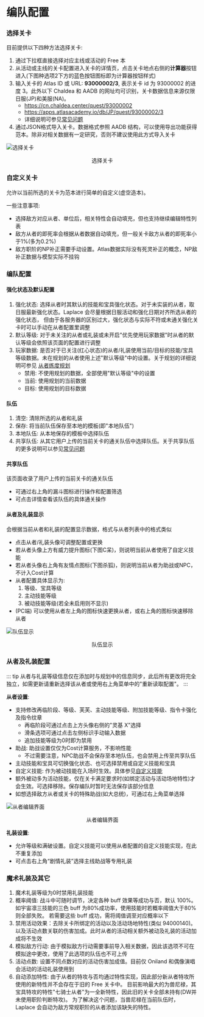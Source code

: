 # 编队配置

### 选择关卡

目前提供以下四种方法选择关卡:

1. 通过下拉框直接选择对应主线或活动的 Free 本
2. 从活动或主线的关卡配置进入关卡的详情页，点击关卡地点右侧的**计算器**按钮进入(下图种选项2下方的蓝色按钮图标即为计算器按钮样式)
3. 输入关卡的 Atlas ID 或 URL: **93000002/3**, 表示关卡 id 为 93000002 的进度 3。此外以下 Chaldea 和 AADB 的网址均可识别，关卡数据信息来源仅限日服(JP)和美服(NA)。
   - https://cn.chaldea.center/quest/93000002
   - https://apps.atlasacademy.io/db/JP/quest/93000002/3
   - 详细说明可参见[常见问题](faq.md#atlas-db-url)
4. 通过JSON格式导入关卡。数据格式参照 AADB 结构，可以使用导出功能获得范本。除非对相关数据有一定研究，否则不建议使用此方式导入关卡

![选择关卡](https://data-cn.chaldea.center/public/select_quest.png)

<figcaption style="text-align:center">选择关卡</figcaption>

### 自定义关卡

允许以当前所选的关卡为范本进行简单的自定义(虚空造本)。

一些注意事项:

- 选择敌方对应从者、单位后，相关特性会自动填充，但也支持继续编辑特性列表
- 敌方从者的即死率会根据从者数据自动填充，但一般关卡敌方从者的即死率小于1%(多为0.2%)
- 敌方职阶的NP补正需要手动设置。Atlas数据实际没有死灵补正的概念，NP敌补正数据与模型实际不挂钩

### 编队配置

#### 强化状态及默认配置

1. 强化状态: 选择从者时其默认的技能和宝具强化状态。对于未实装的从者，取日服最新强化状态。Laplace 会尽量根据日服活动和强化日期对齐所选从者的强化状态，
   但由于各服务器的区别过大，强化状态与实际不符或未通关强化关卡时可以手动在从者配置里调整
2. 默认等级: 对于未关注的从者或礼装或未开启"优先使用玩家数据"时从者的默认等级会依照该页面的配置进行调整
3. 玩家数据: 是否对于已关注(红心状态)的从者/礼装使用当前/目标的技能/宝具等级数据。未在规划的从者使用上述"默认等级"中的设置。关于规划的详细说明可参见 [从者练度规划](../guide/servant_plan.md)
   - 禁用: 不使用规划的数据，全部使用"默认等级"中的设置
   - 当前: 使用规划的当前数据
   - 目标: 使用规划的目标数据

#### 队伍

1. 清空: 清除所选的从者和礼装
2. 保存: 将当前队伍保存至本地的模板(即"本地队伍")
3. 本地队伍: 从本地保存的模板中选择队伍
4. 共享队伍: 从其它用户上传的当前关卡的通关队伍中选择队伍。关于共享队伍的更多说明可以参见[常见问题](faq.md#共享队伍)

#### 共享队伍

该页面收录了用户上传的当前关卡的通关队伍

- 可通过右上角的漏斗图标进行操作和配置筛选
- 可点击详情查看该队伍的具体通关操作

#### 从者及礼装显示

会根据当前从者和礼装的配置显示数据，格式与从者列表中的格式类似

- 点击从者/礼装头像可调整配置或更换
- 若从者头像上方有威力提升图标(下图C呆)，则说明当前从者使用了自定义技能
- 若从者头像右上角有友情点图标(下图杀狐)，则说明当前从者为助战或NPC，不计入Cost计算
- 从者配置具体显示为:
  1. 等级、宝具等级
  2. 主动技能等级
  3. 被动技能等级(若全未启用则不显示)
- (PC端) 可以使用从者左上角的图标快速更换从者，或右上角的图标快速移除从者

![队伍显示](https://data-cn.chaldea.center/public/servant_icon.png)

<figcaption style="text-align:center">队伍显示</figcaption>

### 从者及礼装配置

::: tip
从者与礼装等级信息仅在添加时与规划中的信息同步，此后所有更改将完全独立，如需更新请重新选择该从者或使用右上角菜单中的"重新读取配置"。
:::

**从者设置**:

- 支持修改再临阶段、等级、芙芙、主动技能等级、附加技能等级、指令卡强化及指令纹章
  - 再临阶段可通过点击上方头像右侧的"灵基 X"选择
  - 滑条选项可通过点击左侧标识手动输入数据
  - 追加技能等级为0时即为禁用
- 助战: 助战设置仅仅为Cost计算服务，不影响性能
  - 不过需要注意，NPC助战不会保存至本地队伍，也会禁用上传至共享队伍
- 主动技能和宝具可切换强化状态、也可选择禁用或自定义技能和宝具
- 自定义技能: 作为被动技能在入场时生效。具体参见[自定义技能](faq.md#自定义技能)
- 额外被动多为活动技能，仅在关卡满足要求时(如绑定活动与活动场地特性)才会生效。可选择移除。保存编队时暂时无法保存该部分信息
- 如想选择敌方从者或关卡的特殊助战(如大总统)，可通过右上角菜单选择

![从者编辑界面](https://data-cn.chaldea.center/public/servant_edit.png)

<figcaption style="text-align:center">从者编辑界面</figcaption>

**礼装设置**:

- 允许等级和满破设置。自定义技能可以使用从者配置的自定义技能实现，在此不重复添加
- 可点击右上角“剧情礼装”选择主线助战等专用礼装

### 魔术礼装及其它

1. 魔术礼装等级为0时禁用礼装技能
2. 概率阈值: 战斗中可随时调节，决定各种 buff 效果等成功与否，默认 100%。如宇宙凛三技能的三色 buff 为80%成功率，使用技能时若概率阈值大于80%则全部失败。
   若需要这些 buff 成功，需将阈值调至对应概率以下
3. 禁用活动效果：去除关卡所绑定的活动以及活动场地特性(类似 94000140)。以及活动点数关联的伤害加成。此时从者的活动相关额外被动及礼装的活动加成将不生效
4. 模拟敌方行动: 由于模拟敌方行动需要事前导入相关数据，因此该选项不可在模拟途中更改，使用了此选项的队伍也不可上传
5. 活动点数: 设置不同点数对应的活动伤害加成值。目前仅 Oniland 和偶像演唱会活动的活动礼装使用到
6. 自动添加特性: 由于从者的特攻与否均通过特性实现，因此部分新从者特攻所使用的新特性并不会存在于旧的 Free 关卡中。
   目前影响最大的为兽尼禄，其宝具特攻的特性"七骑士从者"为一全新特性，因此旧的关卡全部未持有(DW并未使用职阶判断特攻)。
   为了解决这个问题，当兽尼禄在当前队伍时，Laplace 会自动为敌方常规职阶的从者添加该缺失的特性。

